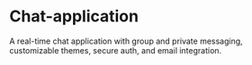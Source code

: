 # Chat-application
A real-time chat application with group and private messaging, customizable themes, secure auth, and email integration.

